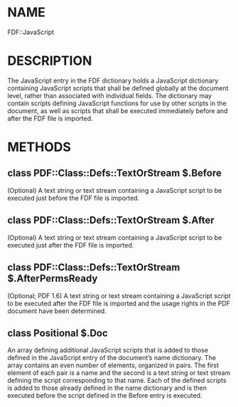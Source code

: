 NAME
====

FDF::JavaScript

DESCRIPTION
===========

The JavaScript entry in the FDF dictionary holds a JavaScript dictionary containing JavaScript scripts that shall be defined globally at the document level, rather than associated with individual fields. The dictionary may contain scripts defining JavaScript functions for use by other scripts in the document, as well as scripts that shall be executed immediately before and after the FDF file is imported.

METHODS
=======

class PDF::Class::Defs::TextOrStream $.Before
---------------------------------------------

(Optional) A text string or text stream containing a JavaScript script to be executed just before the FDF file is imported.

class PDF::Class::Defs::TextOrStream $.After
--------------------------------------------

(Optional) A text string or text stream containing a JavaScript script to be executed just after the FDF file is imported.

class PDF::Class::Defs::TextOrStream $.AfterPermsReady
------------------------------------------------------

(Optional; PDF 1.6) A text string or text stream containing a JavaScript script to be executed after the FDF file is imported and the usage rights in the PDF document have been determined.

class Positional $.Doc
----------------------

An array defining additional JavaScript scripts that is added to those defined in the JavaScript entry of the document’s name dictionary. The array contains an even number of elements, organized in pairs. The first element of each pair is a name and the second is a text string or text stream defining the script corresponding to that name. Each of the defined scripts is added to those already defined in the name dictionary and is then executed before the script defined in the Before entry is executed.

